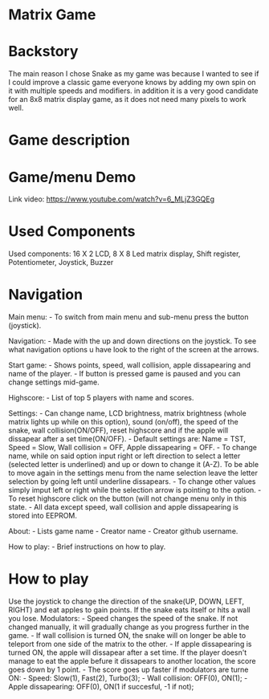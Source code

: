 # Matrix Game

# Backstory

  The main reason I chose Snake as my game was because I wanted to see if I could improve a classic game everyone knows by adding my own spin on it with multiple speeds and modifiers. in addition it is a very good candidate for an 8x8 matrix display game, as it does not need many pixels to work well.

# Game description

  

# Game/menu Demo
  Link video: https://www.youtube.com/watch?v=6_MLjZ3GQEg

# Used Components

  Used components: 16 X 2 LCD, 8 X 8 Led matrix display, Shift register, Potentiometer, Joystick, Buzzer

# Navigation

  Main menu: 
    - To switch from main menu and sub-menu press the button (joystick).

  Navigation: 
    - Made with the up and down directions on the joystick. To see what navigation options u have look to the right of the screen at the arrows.

  Start game:
    - Shows points, speed, wall collision, apple dissapearing and name of the player.
    - If button is pressed game is paused and you can change settings mid-game.

  Highscore: 
    - List of top 5 players with name and scores.

  Settings: 
    - Can change name, LCD brightness, matrix brightness (whole matrix lights up while on this option), sound (on/off), the speed of the snake, wall collision(ON/OFF), reset highscore and if the apple will dissapear after a set time(ON/OFF).
    - Default settings are: Name = TST, Speed = Slow, Wall collision = OFF, Apple dissapearing = OFF.
    - To change name, while on said option input right or left direction to select a letter (selected letter is underlined) and up or down to change it (A-Z). To be able to move again in the settings menu from the name selection leave the letter selection by going left until underline dissapears.
    - To change other values simply imput left or right while the selection arrow is pointing to the option.
    - To reset highscore click on the button (will not change menu only in this state.
    - All data except speed, wall collision and apple dissapearing is stored into EEPROM. 

  About: 
    - Lists game name
    - Creator name 
    - Creator github username.

  How to play: 
    - Brief instructions on how to play.

# How to play

  Use the joystick to change the direction of the snake(UP, DOWN, LEFT, RIGHT) and eat apples to gain points.
  If the snake eats itself or hits a wall you lose.
  Modulators:
    - Speed changes the speed of the snake. If not changed manually, it will gradually change as you progress further in the game.
    - If wall collision is turned ON, the snake will on longer be able to teleport from one side  of the matrix to the other.
    - If apple dissapearing is turned ON, the apple will dissapear after a set time. If the player doesn't manage to eat the apple befure it dissapears to another location, the score goes down by 1 point.
    - The score goes up faster if modulators are turne ON: 
      - Speed: Slow(1), Fast(2), Turbo(3);
      - Wall collision: OFF(0), ON(1);
      - Apple dissapearing: OFF(0), ON(1 if succesful, -1 if not);
